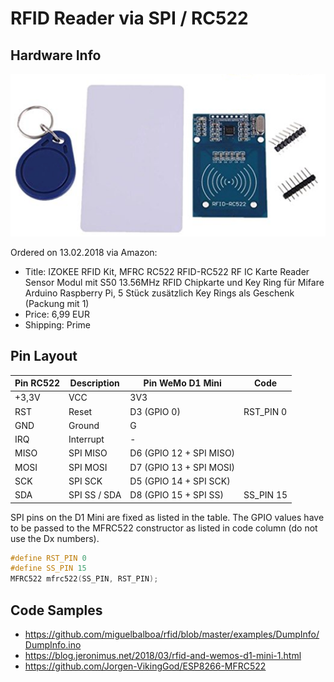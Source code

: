 # RFID Reader via SPI / RC522

## Hardware Info

![Hardware](hardware.png)

Ordered on 13.02.2018 via Amazon:

* Title: IZOKEE RFID Kit, MFRC RC522 RFID-RC522 RF IC Karte Reader Sensor Modul mit S50 13.56MHz RFID Chipkarte und Key Ring für Mifare Arduino Raspberry Pi, 5 Stück zusätzlich Key Rings als Geschenk (Packung mit 1)
* Price: 6,99 EUR
* Shipping: Prime

## Pin Layout

| Pin RC522 | Description  | Pin WeMo D1 Mini        | Code      |
|-----------|--------------|-------------------------|-----------|
| +3,3V     | VCC          | 3V3                     |           |
| RST       | Reset        | D3 (GPIO 0)             | RST_PIN 0 |
| GND       | Ground       | G                       |           |
| IRQ       | Interrupt    | -                       |           |
| MISO      | SPI MISO     | D6 (GPIO 12 + SPI MISO) |           |
| MOSI      | SPI MOSI     | D7 (GPIO 13 + SPI MOSI) |           |
| SCK       | SPI SCK      | D5 (GPIO 14 + SPI SCK)  |           |
| SDA       | SPI SS / SDA | D8 (GPIO 15 + SPI SS)   | SS_PIN 15 |

SPI pins on the D1 Mini are fixed as listed in the table.
The GPIO values have to be passed to the MFRC522 constructor as listed in code column (do not use the Dx numbers).

```cpp
#define RST_PIN 0
#define SS_PIN 15
MFRC522 mfrc522(SS_PIN, RST_PIN);
```

## Code Samples

* <https://github.com/miguelbalboa/rfid/blob/master/examples/DumpInfo/DumpInfo.ino>
* <https://blog.jeronimus.net/2018/03/rfid-and-wemos-d1-mini-1.html>
* <https://github.com/Jorgen-VikingGod/ESP8266-MFRC522>
